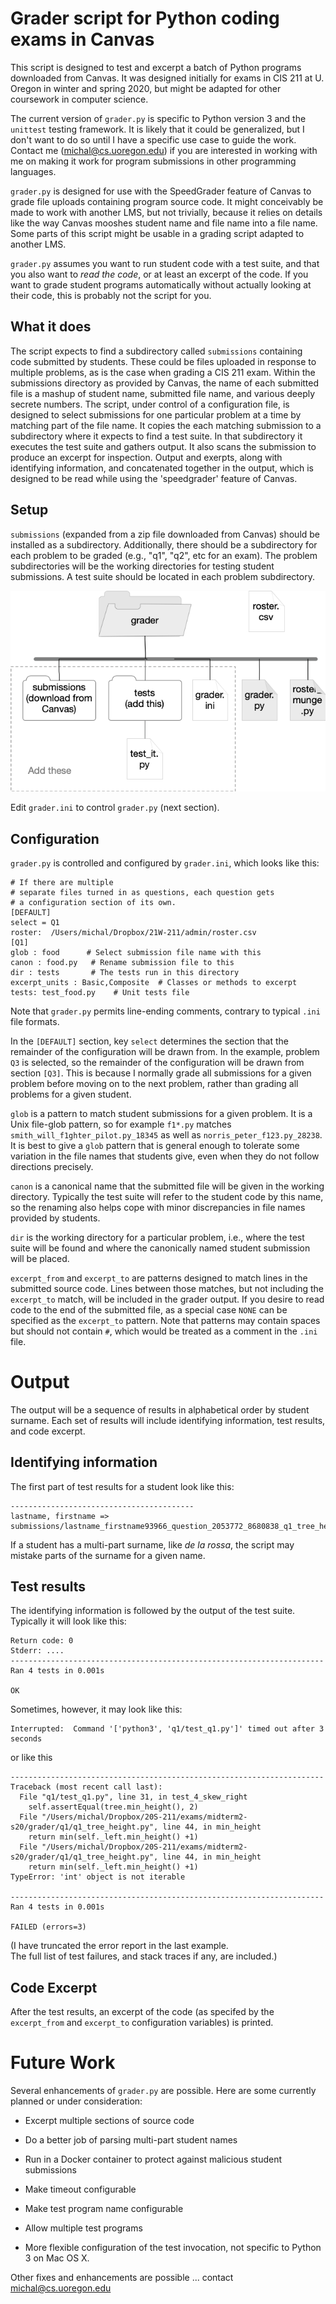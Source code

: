 # Grader script for Python coding exams in Canvas


This script is designed to test and excerpt a batch of Python programs downloaded from Canvas.  It was designed initially for exams in CIS 211 at U. Oregon in winter and spring 2020, but might be adapted for other coursework in computer science. 

The current version of `grader.py` is specific to 
Python version 3 and the `unittest` testing framework. 
It is likely that it could be generalized, but I don't
want to do so until I have a specific use case to guide 
the work.  Contact me (michal@cs.uoregon.edu) if you 
are interested in working with me on making it work 
for program submissions in other programming languages. 

`grader.py` is designed for use with the SpeedGrader feature of Canvas to grade file uploads containing program source code. It might conceivably be made to work with another LMS, but not trivially, because it relies on details like the way Canvas 
mooshes student name and file name into a file name. 
Some parts of this script might be usable in a grading 
script adapted to another LMS. 

`grader.py` assumes you want to run student code with a test suite, and that you also want to *read the code*, or at least an excerpt of the code.  If you want to grade student programs automatically without actually looking at their code, this is probably not the script for you. 

## What it does 

The script expects to find a subdirectory
called `submissions` containing code submitted by students.  These could be files uploaded in response to multiple problems, as is the case when grading a 
CIS 211 exam.  Within the submissions directory as 
provided by Canvas, the name of each submitted file is a mashup of student name, submitted file name, and various deeply secrete numbers.  The script, 
under control of a configuration file,  is designed to select submissions for one particular problem at a time by matching part of the file name. It copies the each matching submission to a subdirectory where it expects to find a test suite. In that subdirectory it executes the test suite and gathers output.  It also scans the submission to produce an excerpt for inspection.  Output and exerpts, along with identifying information, and concatenated together in the output, which is designed to be read while using the 'speedgrader' feature of Canvas. 

## Setup

`submissions` (expanded from a zip file downloaded from Canvas) should be installed as a subdirectory.  Additionally, there should be a subdirectory for each 
problem to be graded (e.g., "q1", "q2", etc for an exam).  The problem subdirectories will be the working directories for testing student submissions.  A test suite should be located in each problem subdirectory. 

![Directory structure](doc/dir-structure.png)

Edit `grader.ini` to control `grader.py` (next section). 

## Configuration 


`grader.py` is controlled and configured by `grader.ini`, which looks like this: 

```
# If there are multiple
# separate files turned in as questions, each question gets
# a configuration section of its own.
[DEFAULT]
select = Q1
roster:  /Users/michal/Dropbox/21W-211/admin/roster.csv
[Q1]
glob : food      # Select submission file name with this
canon : food.py   # Rename submission file to this
dir : tests       # The tests run in this directory
excerpt_units : Basic,Composite  # Classes or methods to excerpt
tests: test_food.py    # Unit tests file
```

Note that `grader.py` permits line-ending comments, 
contrary to typical `.ini` file formats.  

In the `[DEFAULT]` section, key `select` determines the 
section that the remainder of the configuration will 
be drawn from.  In the example, problem `Q3` is selected, so the remainder of the configuration will 
be drawn from section `[Q3]`.  This is because I 
normally grade all submissions for a given problem 
before moving on to the next problem, rather than 
grading all problems for a given student.  

`glob` is a pattern to match student submissions for a given problem.  It is a Unix file-glob pattern, so for 
example `f1*.py` matches `smith_will_f1ghter_pilot.py_18345` 
as well as `norris_peter_f123.py_28238`.  It is best to give a `glob` pattern that is general enough to tolerate some variation in the file names that students give, even when they do not follow directions precisely. 

`canon` is a canonical name that the submitted file will be given in the working directory. Typically the test suite will refer to the student code by this name, so the renaming also helps cope with minor discrepancies in file names provided by students. 

`dir` is the working directory for a particular problem, i.e., where the test suite will be found and where the canonically named student submission will be placed. 

`excerpt_from` and `excerpt_to` are patterns designed to match lines in the submitted source code.  Lines between those matches, but not including the `excerpt_to` match, will be included in the grader output.   If you desire to read code to the end of the submitted file, as a special case `NONE` can be specified as the `excerpt_to` pattern.  Note that 
patterns may contain spaces but should not contain 
`#`, which would be treated as a comment in the `.ini` 
file. 


# Output

The output will be a sequence of results in alphabetical order by student surname.  Each set of 
results will include identifying information, 
test results, and code excerpt.  

## Identifying information 

The first part of test results for a student look 
like this: 

```
-----------------------------------------
lastname, firstname => 	submissions/lastname_firstname93966_question_2053772_8680838_q1_tree_height.py
```

If a student has a multi-part surname, like *de la rossa*, the script may mistake parts of the surname for a given name. 

## Test results 

The identifying information is followed by the output of the test suite.  Typically it will look like this:

```
Return code: 0
Stderr: ....
----------------------------------------------------------------------
Ran 4 tests in 0.001s

OK
```

Sometimes, however, it may look like this: 

```
Interrupted:  Command '['python3', 'q1/test_q1.py']' timed out after 3 seconds
```

or like this 

```
----------------------------------------------------------------------
Traceback (most recent call last):
  File "q1/test_q1.py", line 31, in test_4_skew_right
    self.assertEqual(tree.min_height(), 2)
  File "/Users/michal/Dropbox/20S-211/exams/midterm2-s20/grader/q1/q1_tree_height.py", line 44, in min_height
    return min(self._left.min_height() +1)
  File "/Users/michal/Dropbox/20S-211/exams/midterm2-s20/grader/q1/q1_tree_height.py", line 44, in min_height
    return min(self._left.min_height() +1)
TypeError: 'int' object is not iterable

----------------------------------------------------------------------
Ran 4 tests in 0.001s

FAILED (errors=3)
```

(I have truncated the error report in the last example.  
The full list of test failures, and stack traces if any, are included.) 

## Code Excerpt

After the test results, an excerpt of the code (as specifed by the `excerpt_from` and `excerpt_to` configuration variables) is printed.  

# Future Work 

Several enhancements of `grader.py` are possible. Here are some currently planned or under consideration: 

* Excerpt multiple sections of source code

* Do a better job of parsing multi-part student names

* Run in a Docker container to protect against malicious student submissions

* Make timeout configurable

* Make test program name configurable

* Allow multiple test programs

* More flexible configuration of the test invocation, not specific to Python 3 on Mac OS X. 

Other fixes and enhancements are possible ... contact 
michal@cs.uoregon.edu
